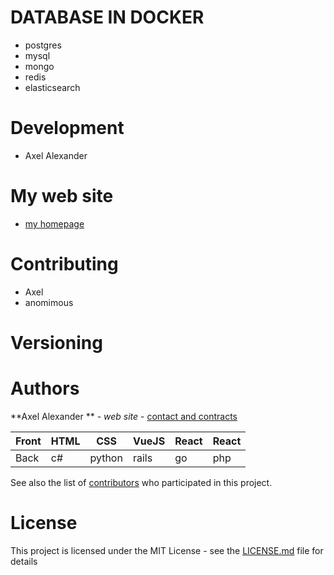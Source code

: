 # DATABASE IN DOCKER
- postgres
- mysql
- mongo
- redis
- elasticsearch

# Development

   - Axel Alexander

# My web site

- [my homepage](https://axe-dev.herokuapp.com/)

# Contributing

- Axel
- anomimous


# Versioning

# Authors

 **Axel Alexander ** - _web site_ - [contact and contracts](http://axel-dev.herokuapp.com/)

  | Front | HTML | CSS    | VueJS | React | React |
  | ----- | ---- | ------ | ----- | ----- | ----- |
  | Back  | c#   | python | rails | go    | php   |


See also the list of [contributors](https://github.com/your/project/contributors) who participated in this project.


# License

This project is licensed under the MIT License - see the [LICENSE.md](LICENSE.md) file for details